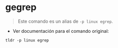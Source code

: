 # gegrep

> Este comando es un alias de `-p linux egrep`.

- Ver documentación para el comando original:

`tldr -p linux egrep`
